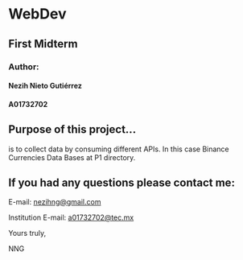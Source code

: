 # WebDev

## First Midterm 
### Author: 
#### Nezih Nieto Gutiérrez
#### A01732702

## Purpose of this project...
is to collect data by consuming different APIs. In this case Binance Currencies Data Bases at P1 directory.

## If you had any questions please contact me:
E-mail: nezihng@gmail.com

Institution E-mail: a01732702@tec.mx

Yours truly,

NNG

